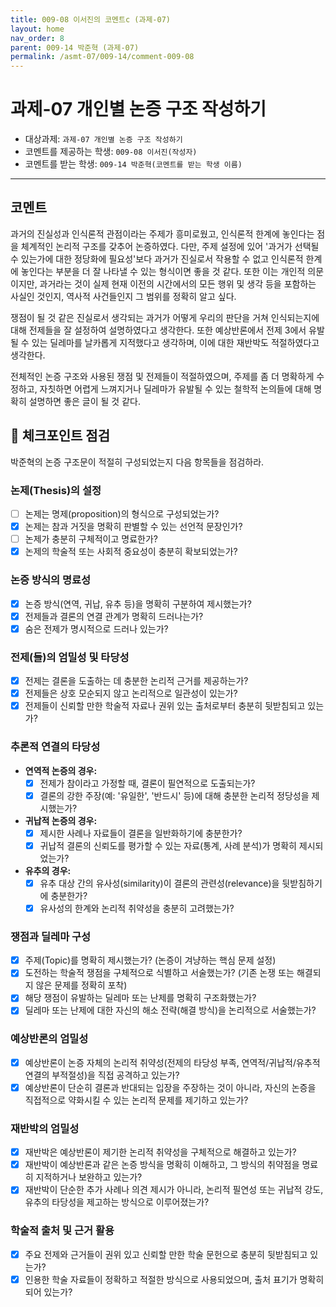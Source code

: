 ```yaml
---
title: 009-08 이서진의 코멘트c (과제-07) 
layout: home
nav_order: 8
parent: 009-14 박준혁 (과제-07)
permalink: /asmt-07/009-14/comment-009-08
---
```


# 과제-07 개인별 논증 구조 작성하기

- 대상과제: `과제-07 개인별 논증 구조 작성하기`
- 코멘트를 제공하는 학생: `009-08 이서진(작성자)` 
- 코멘트를 받는 학생: `009-14 박준혁(코멘트를 받는 학생 이름)` 

---

## 코멘트

과거의 진실성과 인식론적 관점이라는 주제가 흥미로웠고, 인식론적 한계에 놓인다는 점을 체계적인 논리적 구조를 갖추어 논증하였다. 다만, 주제 설정에 있어 '과거가 선택될 수 있는가에 대한 정당화에 필요성'보다 과거가 진실로서 작용할 수 없고 인식론적 한계에 놓인다는 부분을 더 잘 나타낼 수 있는 형식이면 좋을 것 같다. 또한 이는 개인적 의문이지만, 과거라는 것이 실제 현재 이전의 시간에서의 모든 행위 및 생각 등을 포함하는 사실인 것인지, 역사적 사건들인지 그 범위를 정확히 알고 싶다.

쟁점이 될 것 같은 진실로서 생각되는 과거가 어떻게 우리의 판단을 거쳐 인식되는지에 대해 전제들을 잘 설정하여 설명하였다고 생각한다. 또한 예상반론에서 전제 3에서 유발될 수 있는 딜레마를 날카롭게 지적했다고 생각하며, 이에 대한 재반박도 적절하였다고 생각한다.

전체적인 논증 구조와 사용된 쟁점 및 전제들이 적절하였으며, 주제를 좀 더 명확하게 수정하고, 자칫하면 어렵게 느껴지거나 딜레마가 유발될 수 있는 철학적 논의들에 대해 명확히 설명하면 좋은 글이 될 것 같다.

## 📌 체크포인트 점검

박준혁의 논증 구조문이 적절히 구성되었는지 다음 항목들을 점검하라.

### **논제(Thesis)의 설정**
- [ ] 논제는 명제(proposition)의 형식으로 구성되었는가?
- [X] 논제는 참과 거짓을 명확히 판별할 수 있는 선언적 문장인가?
- [ ] 논제가 충분히 구체적이고 명료한가?
- [X] 논제의 학술적 또는 사회적 중요성이 충분히 확보되었는가?

### **논증 방식의 명료성**
- [X] 논증 방식(연역, 귀납, 유추 등)을 명확히 구분하여 제시했는가?
- [X] 전제들과 결론의 연결 관계가 명확히 드러나는가?
- [X] 숨은 전제가 명시적으로 드러나 있는가?

### **전제(들)의 엄밀성 및 타당성**
- [X] 전제는 결론을 도출하는 데 충분한 논리적 근거를 제공하는가?
- [X] 전제들은 상호 모순되지 않고 논리적으로 일관성이 있는가?
- [X] 전제들이 신뢰할 만한 학술적 자료나 권위 있는 출처로부터 충분히 뒷받침되고 있는가?

### **추론적 연결의 타당성**
- **연역적 논증의 경우:**
  - [X] 전제가 참이라고 가정할 때, 결론이 필연적으로 도출되는가?
  - [X] 결론의 강한 주장(예: '유일한', '반드시' 등)에 대해 충분한 논리적 정당성을 제시했는가?

- **귀납적 논증의 경우:**
  - [X] 제시한 사례나 자료들이 결론을 일반화하기에 충분한가?
  - [X] 귀납적 결론의 신뢰도를 평가할 수 있는 자료(통계, 사례 분석)가 명확히 제시되었는가?

- **유추의 경우:**
  - [X] 유추 대상 간의 유사성(similarity)이 결론의 관련성(relevance)을 뒷받침하기에 충분한가?
  - [X] 유사성의 한계와 논리적 취약성을 충분히 고려했는가?

### **쟁점과 딜레마 구성**
- [X] 주제(Topic)를 명확히 제시했는가? (논증이 겨냥하는 핵심 문제 설정)
- [X] 도전하는 학술적 쟁점을 구체적으로 식별하고 서술했는가? (기존 논쟁 또는 해결되지 않은 문제를 정확히 포착)
- [X] 해당 쟁점이 유발하는 딜레마 또는 난제를 명확히 구조화했는가?
- [X] 딜레마 또는 난제에 대한 자신의 해소 전략(해결 방식)을 논리적으로 서술했는가?

### **예상반론의 엄밀성**
- [X] 예상반론이 논증 자체의 논리적 취약성(전제의 타당성 부족, 연역적/귀납적/유추적 연결의 부적절성)을 직접 공격하고 있는가?
- [X] 예상반론이 단순히 결론과 반대되는 입장을 주장하는 것이 아니라, 자신의 논증을 직접적으로 약화시킬 수 있는 논리적 문제를 제기하고 있는가?

### **재반박의 엄밀성**
- [X] 재반박은 예상반론이 제기한 논리적 취약성을 구체적으로 해결하고 있는가?
- [X] 재반박이 예상반론과 같은 논증 방식을 명확히 이해하고, 그 방식의 취약점을 명료히 지적하거나 보완하고 있는가?
- [X] 재반박이 단순한 추가 사례나 의견 제시가 아니라, 논리적 필연성 또는 귀납적 강도, 유추의 타당성을 제고하는 방식으로 이루어졌는가?

### **학술적 출처 및 근거 활용**
- [X] 주요 전제와 근거들이 권위 있고 신뢰할 만한 학술 문헌으로 충분히 뒷받침되고 있는가?
- [X] 인용한 학술 자료들이 정확하고 적절한 방식으로 사용되었으며, 출처 표기가 명확히 되어 있는가?
